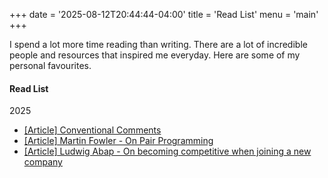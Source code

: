 +++
date = '2025-08-12T20:44:44-04:00'
title = 'Read List'
menu = 'main'
+++

I spend a lot more time reading than writing.
There are a lot of incredible people and resources that inspired me everyday. 
Here are some of my personal favourites.

#### Read List

2025

* [[Article] Conventional Comments](https://conventionalcomments.org/)
* [[Article] Martin Fowler - On Pair Programming](https://martinfowler.com/articles/on-pair-programming.html)
* [[Article] Ludwig Abap - On becoming competitive when joining a new company](https://ludwigabap.bearblog.dev/on-becoming-competitive-when-joining-a-new-company/)
